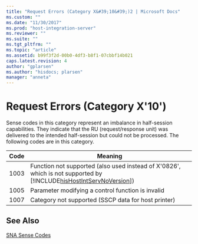 ```yaml
---
title: "Request Errors (Category X&#39;10&#39;)2 | Microsoft Docs"
ms.custom: ""
ms.date: "11/30/2017"
ms.prod: "host-integration-server"
ms.reviewer: ""
ms.suite: ""
ms.tgt_pltfrm: ""
ms.topic: "article"
ms.assetid: b99f3f2d-00b0-4df3-b8f1-07cbbf14b021
caps.latest.revision: 4
author: "gplarsen"
ms.author: "hisdocs; plarsen"
manager: "anneta"
---
```

# Request Errors (Category X&#39;10&#39;)
Sense codes in this category represent an imbalance in half-session capabilities. They indicate that the RU (request/response unit) was delivered to the intended half-session but could not be processed. The following codes are in this category.  


| Code |                                                                             Meaning                                                                             |
|------|-----------------------------------------------------------------------------------------------------------------------------------------------------------------|
| 1003 | Function not supported (also used instead of X'0826', which is not supported by [!INCLUDE[hisHostIntServNoVersion](../includes/hishostintservnoversion-md.md)]) |
| 1005 |                                                        Parameter modifying a control function is invalid                                                        |
| 1007 |                                                       Category not supported (SSCP data for host printer)                                                       |

## See Also  
 [SNA Sense Codes](../core/sna-sense-codes1.md)